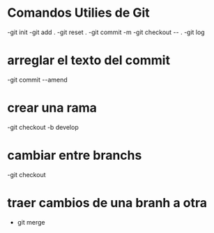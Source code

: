 # Comandos Utilies de Git

-git init
-git add .
-git reset .
-git commit -m
-git checkout -- .
-git log
# arreglar el texto del commit
-git commit --amend
# crear una rama
-git checkout -b develop
# cambiar entre branchs
-git checkout  <nombre de la branch>
# traer cambios de una branh a otra 
- git merge <nombre de la branch>